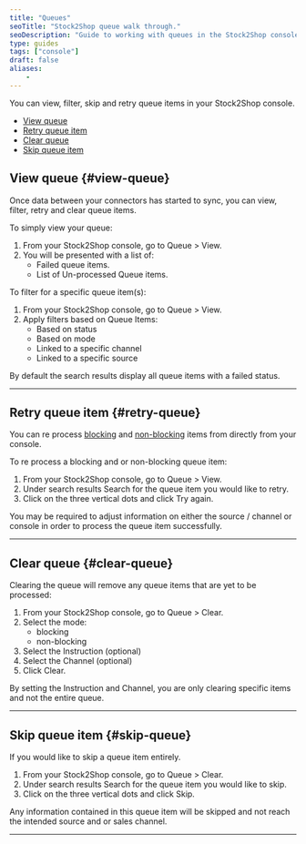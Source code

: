 ```yaml
---
title: "Queues"
seoTitle: "Stock2Shop queue walk through."
seoDescription: "Guide to working with queues in the Stock2Shop console."
type: guides
tags: ["console"]
draft: false
aliases:
    - 
---
```


You can view, filter, skip and retry queue items in your Stock2Shop console.

- [View queue](#view-queue)
- [Retry queue item](#retry-queue)
- [Clear queue](#clear-queue)
- [Skip queue item](#skip-queue)

## View queue {#view-queue}
Once data between your connectors has started to sync, you can view, filter, retry and clear queue items.

To simply view your queue:

1. From your Stock2Shop console, go to Queue > View.
2. You will be presented with a list of:
    - Failed queue items.
    - List of Un-processed Queue items.

To filter for a specific queue item(s):

1. From your Stock2Shop console, go to Queue > View.
2. Apply filters based on Queue Items:
    - Based on status
    - Based on mode
    - Linked to a specific channel
    - Linked to a specific source

By default the search results display all queue items with a failed status.

---

## Retry queue item {#retry-queue}
You can re process [blocking](/help/guides/queue/ "understanding blocking queue items") and [non-blocking](/help/guides/queue/ "understanding non-blocking queue items") items from directly from your console.


To re process a blocking and or non-blocking queue item:

1. From your Stock2Shop console, go to Queue > View.
2. Under search results Search for the queue item you would like to retry.
3. Click on the three vertical dots and click Try again.

You may be required to adjust information on either the source / channel or console in order to process the queue item successfully.

---

## Clear queue {#clear-queue}
Clearing the queue will remove any queue items that are yet to be processed:

1. From your Stock2Shop console, go to Queue > Clear.
2. Select the mode:
   - blocking
   - non-blocking
3. Select the Instruction (optional)
4. Select the Channel (optional)
5. Click Clear.

By setting the Instruction and Channel, you are only clearing specific items and not the entire queue.

---

## Skip queue item {#skip-queue}
If you would like to skip a queue item entirely.

1. From your Stock2Shop console, go to Queue > Clear.
2. Under search results Search for the queue item you would like to skip.
3. Click on the three vertical dots and click Skip.

Any information contained in this queue item will be skipped and not reach the intended source and or sales channel.

---